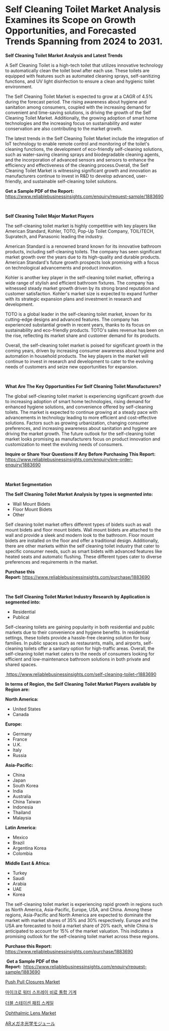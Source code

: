 <p><h1>Self Cleaning Toilet Market Analysis Examines its Scope on Growth Opportunities, and Forecasted Trends Spanning from 2024 to 2031.</h1></p><p><strong>Self Cleaning Toilet Market Analysis and Latest Trends</strong></p>
<p><p>A Self Cleaning Toilet is a high-tech toilet that utilizes innovative technology to automatically clean the toilet bowl after each use. These toilets are equipped with features such as automated cleaning sprays, self-sanitizing functions, and UV light disinfection to ensure a clean and hygienic toilet environment.</p><p>The Self Cleaning Toilet Market is expected to grow at a CAGR of 4.5% during the forecast period. The rising awareness about hygiene and sanitation among consumers, coupled with the increasing demand for convenient and time-saving solutions, is driving the growth of the Self Cleaning Toilet Market. Additionally, the growing adoption of smart home technologies and the increasing focus on sustainability and water conservation are also contributing to the market growth.</p><p>The latest trends in the Self Cleaning Toilet Market include the integration of IoT technology to enable remote control and monitoring of the toilet's cleaning functions, the development of eco-friendly self-cleaning solutions, such as water-saving cleaning sprays and biodegradable cleaning agents, and the incorporation of advanced sensors and sensors to enhance the efficiency and effectiveness of the cleaning process.Overall, the Self Cleaning Toilet Market is witnessing significant growth and innovation as manufacturers continue to invest in R&D to develop advanced, user-friendly, and sustainable self-cleaning toilet solutions.</p></p>
<p><strong>Get a Sample PDF of the Report:&nbsp;</strong> <a href="https://www.reliablebusinessinsights.com/enquiry/request-sample/1883690">https://www.reliablebusinessinsights.com/enquiry/request-sample/1883690</a></p>
<p>&nbsp;</p>
<p><strong>Self Cleaning Toilet Major Market Players</strong></p>
<p><p>The self-cleaning toilet market is highly competitive with key players like American Standard, Kohler, TOTO, Pop-Up Toilet Company, TOILITECH, Supratech, and Panasonic leading the industry.</p><p>American Standard is a renowned brand known for its innovative bathroom products, including self-cleaning toilets. The company has seen significant market growth over the years due to its high-quality and durable products. American Standard's future growth prospects look promising with a focus on technological advancements and product innovation.</p><p>Kohler is another key player in the self-cleaning toilet market, offering a wide range of stylish and efficient bathroom fixtures. The company has witnessed steady market growth driven by its strong brand reputation and customer satisfaction. Kohler's market size is expected to expand further with its strategic expansion plans and investment in research and development.</p><p>TOTO is a global leader in the self-cleaning toilet market, known for its cutting-edge designs and advanced features. The company has experienced substantial growth in recent years, thanks to its focus on sustainability and eco-friendly products. TOTO's sales revenue has been on the rise, reflecting its market share and customer demand for its products.</p><p>Overall, the self-cleaning toilet market is poised for significant growth in the coming years, driven by increasing consumer awareness about hygiene and automation in household products. The key players in the market will continue to invest in research and development to cater to the evolving needs of customers and seize new opportunities for expansion.</p></p>
<p>&nbsp;</p>
<p><strong>What Are The Key Opportunities For Self Cleaning Toilet Manufacturers?</strong></p>
<p><p>The global self-cleaning toilet market is experiencing significant growth due to increasing adoption of smart home technologies, rising demand for enhanced hygiene solutions, and convenience offered by self-cleaning toilets. The market is expected to continue growing at a steady pace with advancements in technology leading to more efficient and cost-effective solutions. Factors such as growing urbanization, changing consumer preferences, and increasing awareness about sanitation and hygiene are driving the market growth. The future outlook for the self-cleaning toilet market looks promising as manufacturers focus on product innovation and customization to meet the evolving needs of consumers.</p></p>
<p><strong>Inquire or Share Your Questions If Any Before Purchasing This Report:</strong> <a href="https://www.reliablebusinessinsights.com/enquiry/pre-order-enquiry/1883690">https://www.reliablebusinessinsights.com/enquiry/pre-order-enquiry/1883690</a></p>
<p>&nbsp;</p>
<p><strong>Market Segmentation</strong></p>
<p><strong>The Self Cleaning Toilet Market Analysis by types is segmented into:</strong></p>
<p><ul><li>Wall Mount Bidets</li><li>Floor Mount Bidets</li><li>Other</li></ul></p>
<p><p>Self cleaning toilet market offers different types of bidets such as wall mount bidets and floor mount bidets. Wall mount bidets are attached to the wall and provide a sleek and modern look to the bathroom. Floor mount bidets are installed on the floor and offer a traditional design. Additionally, there are other markets within the self cleaning toilet industry that cater to specific consumer needs, such as smart bidets with advanced features like heated seats and automatic flushing. These different types cater to diverse preferences and requirements in the market.</p></p>
<p><strong>Purchase this Report:&nbsp;</strong><a href="https://www.reliablebusinessinsights.com/purchase/1883690">https://www.reliablebusinessinsights.com/purchase/1883690</a></p>
<p>&nbsp;</p>
<p><strong>The Self Cleaning Toilet Market Industry Research by Application is segmented into:</strong></p>
<p><ul><li>Residential</li><li>Publical</li></ul></p>
<p><p>Self-cleaning toilets are gaining popularity in both residential and public markets due to their convenience and hygiene benefits. In residential settings, these toilets provide a hassle-free cleaning solution for busy families. In public spaces such as restaurants, malls, and airports, self-cleaning toilets offer a sanitary option for high-traffic areas. Overall, the self-cleaning toilet market caters to the needs of consumers looking for efficient and low-maintenance bathroom solutions in both private and shared spaces.</p></p>
<p><a href="https://www.reliablebusinessinsights.com/self-cleaning-toilet-r1883690">&nbsp;https://www.reliablebusinessinsights.com/self-cleaning-toilet-r1883690</a></p>
<p><strong>In terms of Region, the Self Cleaning Toilet Market Players available by Region are:</strong></p>
<p>
    <p> <strong> North America: </strong>
        <ul>
            <li>United States</li>
            <li>Canada</li>
        </ul>
        </p> 
    <p> <strong> Europe: </strong>
        <ul>
            <li>Germany</li>
            <li>France</li>
            <li>U.K.</li>
            <li>Italy</li>
            <li>Russia</li>
        </ul>
        </p> 
    <p> <strong> Asia-Pacific: </strong>
        <ul>
            <li>China</li>
            <li>Japan</li>
            <li>South Korea</li>
            <li>India</li>
            <li>Australia</li>
            <li>China Taiwan</li>
            <li>Indonesia</li>
            <li>Thailand</li>
            <li>Malaysia</li>
        </ul>
        </p> 
    <p> <strong> Latin America: </strong>
        <ul>
            <li>Mexico</li>
            <li>Brazil</li>
            <li>Argentina Korea</li>
            <li>Colombia</li>
        </ul>
        </p> 
    <p> <strong> Middle East & Africa: </strong>
        <ul>
            <li>Turkey</li>
            <li>Saudi</li>
            <li>Arabia</li>
            <li>UAE</li>
            <li>Korea</li>
        </ul>
    </p>
    </p>
<p><p>The self-cleaning toilet market is experiencing rapid growth in regions such as North America, Asia-Pacific, Europe, USA, and China. Among these regions, Asia-Pacific and North America are expected to dominate the market with market shares of 35% and 30% respectively. Europe and the USA are forecasted to hold a market share of 20% each, while China is anticipated to account for 15% of the market valuation. This indicates a promising outlook for the self-cleaning toilet market across these regions.</p></p>
<p><strong>Purchase this Report: </strong><a href="https://www.reliablebusinessinsights.com/purchase/1883690">https://www.reliablebusinessinsights.com/purchase/1883690</a></p>
<p>&nbsp;<strong>Get a Sample PDF of the Report:&nbsp;&nbsp;</strong><a href="https://www.reliablebusinessinsights.com/enquiry/request-sample/1883690">https://www.reliablebusinessinsights.com/enquiry/request-sample/1883690</a></p>
<p><strong></strong></p>
<p><p><a href="https://github.com/bobicer/Market-Research-Report-List-4/blob/main/push-pull-closures-market.md">Push Pull Closures Market</a></p><p><a href="https://medium.com/@alaminn729_37362/%EB%AF%B8%EC%84%B8-%EB%AC%BC-%EB%B6%84%EB%AC%B4-%EB%B9%84%EB%A3%8C-%ED%86%B5%ED%95%A9-%EA%B8%B0%EA%B3%84-%EC%8B%9C%EC%9E%A5-%EC%98%88%EC%B8%A1-%EC%8B%9C%EC%9E%A5-%EB%8F%99%ED%96%A5-%EB%B0%8F-%EC%98%81%ED%96%A5-%EB%B6%84%EC%84%9D-2024-2031-3264209ef374">마이크로 워터 스프레이 비료 통합 기계</a></p><p><a href="https://medium.com/@antosuigrtley99783676/%EA%B8%80%EB%A1%9C%EB%B2%8C-%EB%8D%94%EB%B8%94-%EC%8A%A4%ED%85%8C%EC%9D%B4%EC%85%98-%ED%8F%AC%EC%9E%A5-%EC%A0%80%EC%9A%B8-%EC%8B%9C%EC%9E%A5-%EC%A0%9C%ED%92%88-%EC%9C%A0%ED%98%95%EB%B3%84-%EC%9D%91%EC%9A%A9-%EB%B6%84%EC%95%BC%EB%B3%84-%EC%A7%80%EC%97%AD%EB%B3%84-%EB%B0%8F-%EA%B8%B0%EC%97%85%EB%B3%84-%EC%82%B0%EC%97%85-%EC%84%B8%EA%B7%B8%EB%A8%BC%ED%8A%B8-%EC%A0%84%EB%A7%9D-%EC%8B%9C%EC%9E%A5-%ED%8F%89%EA%B0%80-%EA%B2%BD%EC%9F%81-%EC%83%81%ED%99%A9-%ED%8A%B8%EB%A0%8C%EB%93%9C-%EB%B0%8F-%EC%98%88%EC%B8%A1-2024-2031-513d3000c514">더블 스테이션 패킹 스케일</a></p><p><a href="https://github.com/globismark/Market-Research-Report-List-4/blob/main/ophthalmic-lens-market.md">Ophthalmic Lens Market</a></p><p><a href="https://medium.com/@zzflqewx24/ar%E3%83%A1%E3%82%AC%E3%83%8D%E5%85%89%E5%AD%A6%E3%83%A2%E3%82%B8%E3%83%A5%E3%83%BC%E3%83%AB%E7%94%A3%E6%A5%AD%E5%88%86%E6%9E%90%E3%83%AC%E3%83%9D%E3%83%BC%E3%83%88-%E5%B8%82%E5%A0%B4%E8%A6%8F%E6%A8%A1-%E3%82%B7%E3%82%A7%E3%82%A2-%E3%82%A2%E3%83%97%E3%83%AA%E3%82%B1%E3%83%BC%E3%82%B7%E3%83%A7%E3%83%B3-%E5%9C%B0%E5%9F%9F-%E7%AB%B6%E4%BA%89%E6%88%A6%E7%95%A5%E3%81%AB%E9%96%A2%E3%81%99%E3%82%8B%E3%83%88%E3%83%AC%E3%83%B3%E3%83%89-2024%E5%B9%B4-2031%E5%B9%B4-7b1c537ca280">ARメガネ光学モジュール</a></p></p>